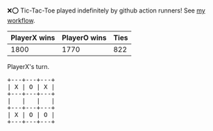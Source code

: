 :x::o: Tic-Tac-Toe played indefinitely by github action runners! See [my workflow](.github/workflows/play.yaml).

|PlayerX wins|PlayerO wins|Ties|
|-|-|-|
|1800|1770|822|

PlayerX's turn.

<pre>
+---+---+---+
| X | O | X |
+---+---+---+
|   |   |   |
+---+---+---+
| X | O | O |
+---+---+---+
</pre>